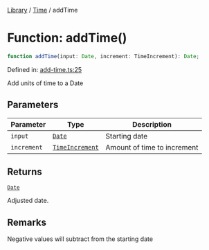 <!-- markdownlint-disable -->
<!-- cspell: disable -->
[Library](../index.md) / [Time](./index.md) / addTime

# Function: addTime()

```ts
function addTime(input: Date, increment: TimeIncrement): Date;
```

Defined in: [add-time.ts:25](https://github.com/technobuddha/library/blob/main/src/add-time.ts#L25)

Add units of time to a Date

## Parameters

| Parameter | Type | Description |
| ------ | ------ | ------ |
| `input` | [`Date`](https://developer.mozilla.org/docs/Web/JavaScript/Reference/Global_Objects/Date) | Starting date |
| `increment` | [`TimeIncrement`](TimeIncrement.md) | Amount of time to increment |

## Returns

[`Date`](https://developer.mozilla.org/docs/Web/JavaScript/Reference/Global_Objects/Date)

Adjusted date.

## Remarks

Negative values will subtract from the starting date

